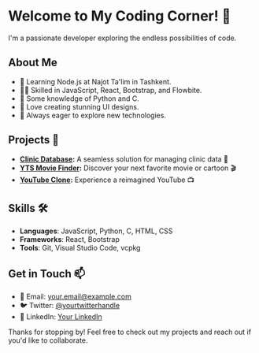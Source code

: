 # Welcome to My Coding Corner! 🌟

I'm a passionate developer exploring the endless possibilities of code.

## About Me

- 🌱 Learning Node.js at Najot Ta'lim in Tashkent.
- 👨‍💻 Skilled in JavaScript, React, Bootstrap, and Flowbite.
- 🐍 Some knowledge of Python and C.
- 🎨 Love creating stunning UI designs.
- 🚀 Always eager to explore new technologies.

## Projects 🚀

- **[Clinic Database](https://dafna.netlify.app/):** A seamless solution for managing clinic data 🏥
- **[YTS Movie Finder](https://ytsmoviefinder.netlify.app/):** Discover your next favorite movie or cartoon 🎬
- **[YouTube Clone](https://yutubclon.netlify.app/):** Experience a reimagined YouTube 📺

## Skills 🛠️

- **Languages**: JavaScript, Python, C, HTML, CSS
- **Frameworks**: React, Bootstrap
- **Tools**: Git, Visual Studio Code, vcpkg

## Get in Touch 📫

- 📧 Email: your.email@example.com
- 🐦 Twitter: [@yourtwitterhandle](https://twitter.com/yourtwitterhandle)
- 💼 LinkedIn: [Your LinkedIn](https://linkedin.com/in/yourlinkedin)

Thanks for stopping by! Feel free to check out my projects and reach out if you'd like to collaborate.
